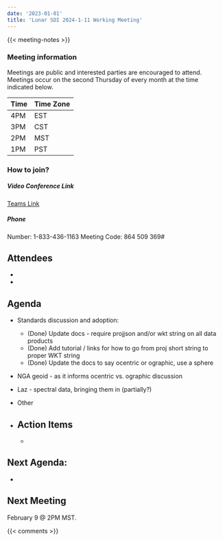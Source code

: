```yaml
---
date: '2023-01-01'
title: 'Lunar SDI 2024-1-11 Working Meeting'
---
```


{{<  meeting-notes >}}

### Meeting information
Meetings are public and interested parties are encouraged to attend. Meetings occur on the second Thursday of every month at the time indicated below.

| Time | Time Zone |
|------|-----------|
| 4PM  | EST |
| 3PM  | CST |
| 2PM  | MST |
| 1PM  | PST | 

### How to join?

##### Video Conference Link
[Teams Link](https://teams.microsoft.com/l/meetup-join/19%3ameeting_NjM0MzI5NGUtZDI1ZS00YWVjLWI1MTctYjUzZTU4OTVlNWIz%40thread.v2/0?context=%7b%22Tid%22%3a%220693b5ba-4b18-4d7b-9341-f32f400a5494%22%2c%22Oid%22%3a%22c27c6e98-e45a-45ff-aea5-7f10d6fe67c1%22%7d)

##### Phone
Number: 1-833-436-1163
Meeting Code: 864 509 369#

## Attendees
- 
- 

## Agenda
- Standards discussion and adoption:
  - (Done) Update docs - require projjson and/or wkt string on all data products
  - (Done) Add tutorial / links for how to go from proj short string to proper WKT string
  - (Done) Update the docs to say ocentric or ographic, use a sphere
- NGA geoid - as it informs ocentric vs. ographic discussion
- Laz - spectral data, bringing them in (partially?)
- Other

- ## Action Items
  - 


## Next Agenda:
- 
  
## Next Meeting
February 9 @ 2PM MST.

{{< comments >}}
